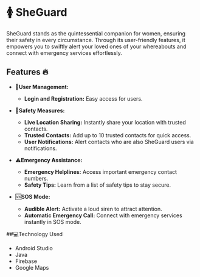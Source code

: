 # 🚺 SheGuard
SheGuard stands as the quintessential companion for women, ensuring their safety in every circumstance. Through its user-friendly features, it empowers you to swiftly alert your loved ones of your whereabouts and connect with emergency services effortlessly.

## Features 🔥

- 👤**User Management:**
  - **Login and Registration:** Easy access for users.

- 🛟**Safety Measures:**
  - **Live Location Sharing:** Instantly share your location with trusted contacts.
  - **Trusted Contacts:** Add up to 10 trusted contacts for quick access.
  - **User Notifications:** Alert contacts who are also SheGuard users via notifications.

- ⚠️**Emergency Assistance:**
  - **Emergency Helplines:** Access important emergency contact numbers.
  - **Safety Tips:** Learn from a list of safety tips to stay secure.

- 🆘**SOS Mode:**
  - **Audible Alert:** Activate a loud siren to attract attention.
  - **Automatic Emergency Call:** Connect with emergency services instantly in SOS mode.
 
##💻Technology Used
- Android Studio
- Java
- Firebase
- Google Maps

